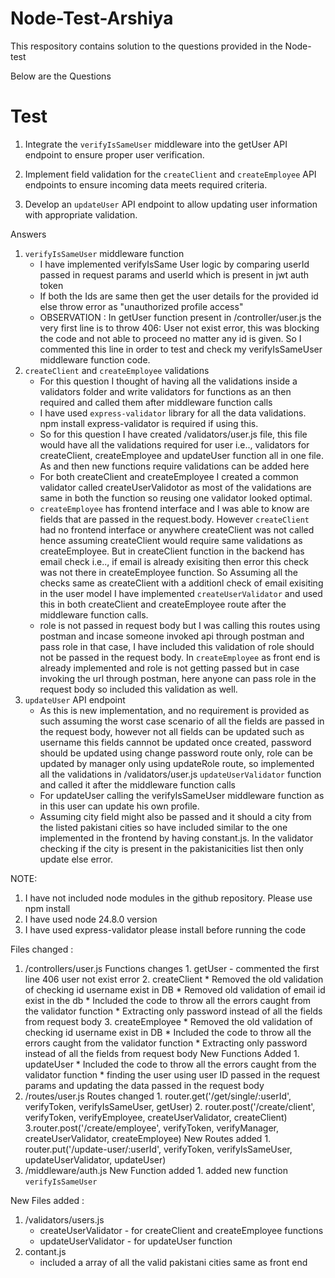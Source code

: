 # Node-Test-Arshiya
This respository contains solution to the questions provided in the Node-test

Below are the Questions
# Test

1. Integrate the `verifyIsSameUser` middleware into the getUser API endpoint to ensure proper user verification.

2. Implement field validation for the `createClient` and `createEmployee` API endpoints to ensure incoming data meets required criteria.

3. Develop an `updateUser` API endpoint to allow updating user information with appropriate validation.

Answers
1. `verifyIsSameUser` middleware function
    * I have implemented verifyIsSame User logic by comparing userId passed in request params and userId which is present in jwt auth token 
    * If both the Ids are same then get the user details for the provided id else throw error as "unauthorized profile access"
    * OBSERVATION : In getUser function present in /controller/user.js the very first line is to throw 406: User not exist error, this was blocking the code and not able to proceed no matter any id is given. So I commented this line in order to test and check my verifyIsSameUser middleware function code.
2. `createClient` and `createEmployee` validations
    * For this question I thought of having all the validations inside a validators folder and write validators for functions as an then required and called them after middleware function calls
    * I have used `express-validator` library for all the data validations. npm install express-validator is required if using this.
    * So for this question I have created /validators/user.js file, this file would have all the validations required for user i.e.., validators for createClient, createEmployee and updateUser function all in one file. As and then new functions require validations can be added here
    * For both createClient and createEmployee I created a common validator called createUserValidotor as most of the validations are same in both the function so reusing one validator looked optimal.
    * `createEmployee` has frontend interface and I was able to know are fields that are passed in the request.body. However `createClient` had no frontend interface or anywhere createClient was not called hence assuming createClient would require same validations as createEmployee. But in  createClient function in the backend has email check i.e.., if email is already exisiting then error this check was not there in createEmployee function. So Assuming all the checks same as createClient with a additionl check of email exisiting in the user model I have implemented `createUserValidator` and used this in both createClient and createEmployee route after the middleware function calls.
    * role is not passed in request body but I was calling this routes using postman and incase someone invoked api through postman and pass role in that case, I have included this validation of role should not be passed in the request body. In `createEmployee` as front end is already implemented and role is not getting passed but in case invoking the url through postman, here anyone can pass role in the request body so included this validation as well.
3. `updateUser` API endpoint
    * As this is new implementation, and no requirement is provided as such assuming the worst case scenario of all the fields are passed in the request body, however not all fields can be updated such as username this fields cannnot be updated once created, password should be updated using change password route only, role can be updated by manager only using updateRole route, so implemented all the validations in /validators/user.js `updateUserValidator` function and called it after the middleware function calls 
    * For updateUser calling the verifyIsSameUser middleware function as in this user can update his own profile.
    * Assuming city field might also be passed and it should a city from the listed pakistani cities so have included similar to the one implemented in the frontend by having constant.js.
    In the validator checking if the city is present in the pakistanicities list then only update else error.

NOTE: 
1. I have not included node modules in the github repository. Please use npm install
2. I have used node 24.8.0 version
3. I have used express-validator please install before running the code

Files changed :
1. /controllers/user.js
    Functions changes
        1. getUser - commented the first line 406 user not exist error
        2. createClient 
            * Removed the old validation of checking id username exist in DB 
            * Removed old validation of email id exist in the db
            * Included the code to throw all the errors caught from the validator function
            * Extracting only password instead of all the fields from request body
        3. createEmployee
            * Removed the old validation of checking id username exist in DB
            * Included the code to throw all the errors caught from the validator function
            * Extracting only password instead of all the fields from request body
    New Functions Added
        1. updateUser
            * Included the code to throw all the errors caught from the validator function
            * finding the user using user ID passed in the request params and updating the data passed in the request body
2. /routes/user.js
    Routes changed
        1. router.get('/get/single/:userId', verifyToken, verifyIsSameUser, getUser)
        2. router.post('/create/client', verifyToken, verifyEmployee, createUserValidator, createClient)
        3.router.post('/create/employee', verifyToken, verifyManager, createUserValidator, createEmployee)
    New Routes added
        1. router.put('/update-user/:userId', verifyToken, verifyIsSameUser, updateUserValidator, updateUser)
3. /middleware/auth.js
        New Function added
        1. added new function `verifyIsSameUser`

New Files added :
1. /validators/users.js
    * createUserValidator - for createClient and createEmployee functions
    *  updateUserValidator - for updateUser function
2. contant.js
    * included a array of all the valid pakistani cities same as front end